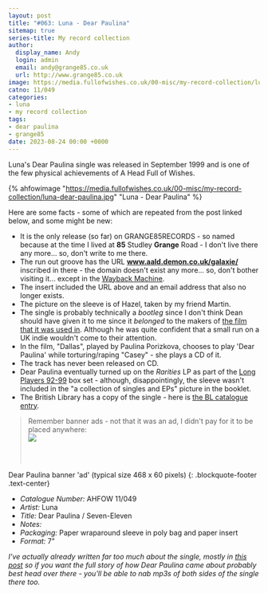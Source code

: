 ```yaml
---
layout: post
title: "#063: Luna - Dear Paulina"
sitemap: true
series-title: My record collection
author:
  display_name: Andy
  login: admin
  email: andy@grange85.co.uk
  url: http://www.grange85.co.uk
image: https://media.fullofwishes.co.uk/00-misc/my-record-collection/luna-dear-paulina.jpg
catno: 11/049
categories:
- luna
- my record collection
tags:
- dear paulina
- grange85
date: 2023-08-24 00:00 +0000
---
```

Luna's Dear Paulina single was released in September 1999 and is one of the few physical achievements of A Head Full of Wishes.

{% ahfowimage "https://media.fullofwishes.co.uk/00-misc/my-record-collection/luna-dear-paulina.jpg" "Luna - Dear Paulina" %}

Here are some facts - some of which are repeated from the post linked below, and some might be new:

<!--more-->

- It is the only release (so far) on GRANGE85RECORDS - so named because at the time I lived at **85** Studley **Grange** Road - I don't live there any more... so, don't write to me there.
- The run out groove has the URL **www.aald.demon.co.uk/galaxie/** inscribed in there - the domain doesn't exist any more... so, don't bother visiting it... except in the [Wayback Machine](http://web.archive.org/web/19990129013042/http://www.aald.demon.co.uk/galaxie/).
- The insert included the URL above and an email address that also no longer exists.
- The picture on the sleeve is of Hazel, taken by my friend Martin.
- The single is probably technically a _bootleg_ since I don't think Dean should have given it to me since it _belonged_ to the makers of [the film that it was used in](https://en.wikipedia.org/wiki/Thursday_(film)). Although he was quite confident that a small run on a UK indie wouldn't come to their attention.
- In the film, "Dallas", played by Paulina Porizkova, chooses to play 'Dear Paulina' while torturing/raping "Casey" - she plays a CD of it.
- The track has never been released on CD.
- Dear Paulina eventually turned up on the _Rarities_ LP as part of the [Long Players 92-99](/database/luna/releases/long-players-92-99/) box set - although, disappointingly, the sleeve wasn't included in the "a collection of singles and EPs" picture in the booklet.
- The British Library has a copy of the single - here is [the BL catalogue entry](http://sami.bl.uk/uhtbin/cgisirsi/?ps=jElcXecYRH/WORKS-FILE/137550011/9).

<blockquote>
Remember banner ads - not that it was an ad, I didn't pay for it to be placed anywhere:
<div class="mx-auto d-block" style="width:468px; height:60px;">
<a href="https://web.archive.org/web/19991128161418/http://www.aald.demon.co.uk/grange85/index.html"><img src="https://media.fullofwishes.co.uk/02-luna/pictures/paulina_ad_old.gif"></a>
</div>
</blockquote>

Dear Paulina banner 'ad' (typical size 468 x 60 pixels)
{: .blockquote-footer .text-center}

 - *Catalogue Number:* AHFOW 11/049
 - *Artist:* Luna
 - *Title:* Dear Paulina / Seven-Eleven
 - *Notes:* 
 - *Packaging:* Paper wraparound sleeve in poly bag and paper insert
 - *Format:* 7"

_I've actually already written far too much about the single, mostly in [this post](/2009/07/11/mp3-lost-tracks-6-luna-dear-paulina/) so if you want the full story of how Dear Paulina came about probably best head over there - you'll be able to nab mp3s of both sides of the single there too._
